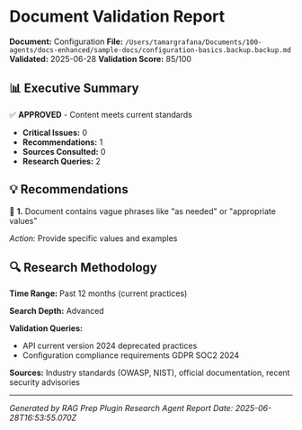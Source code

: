 # Document Validation Report

**Document:** Configuration
**File:** `/Users/tamargrafana/Documents/100-agents/docs-enhanced/sample-docs/configuration-basics.backup.backup.md`
**Validated:** 2025-06-28
**Validation Score:** 85/100

## 📊 Executive Summary

✅ **APPROVED** - Content meets current standards

- **Critical Issues:** 0
- **Recommendations:** 1
- **Sources Consulted:** 0
- **Research Queries:** 2

## 💡 Recommendations

💭 **1.** Document contains vague phrases like "as needed" or "appropriate values"

*Action:* Provide specific values and examples

## 🔍 Research Methodology

**Time Range:** Past 12 months (current practices)

**Search Depth:** Advanced

**Validation Queries:**
- API current version 2024 deprecated practices
- Configuration compliance requirements GDPR SOC2 2024

**Sources:** Industry standards (OWASP, NIST), official documentation, recent security advisories

---

*Generated by RAG Prep Plugin Research Agent*
*Report Date: 2025-06-28T16:53:55.070Z*
